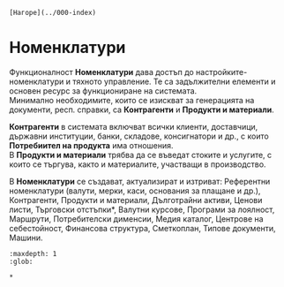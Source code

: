 ```{only} html
[Нагоре](../000-index)
```

# Номенклатури

Функционалност **Номенклатури** дава достъп до настройките-номенклатури и тяхното управление. Те са задължителни елементи и основен ресурс за функциониране на системата.  
Минимално необходимите, които се изискват за генерацията на документи, респ. справки, са **Контрагенти** и **Продукти и материали**.  

**Контрагенти** в системата включват всички клиенти, доставчици, държавни институции, банки, складове, консигнатори и др., с които **Потребиител на продукта** има отношения.  
В **Продукти и материали** трябва да се въведат стоките и услугите, с които се търгува, както и материалите, участващи в производство.  

В **Номенклатури** се създават, актуализират и изтриват: Референтни номенклатури (валути, мерки, каси, основания за плащане и др.), Контрагенти, Продукти и материали, Дълготрайни активи, Ценови листи, Търговски отстъпки*, Валутни курсове, Програми за лоялност, Маршрути, Потребителски дименсии, Медия каталог, Центрове на себестойност, Финансова структура, Сметкоплан, Типове документи, Машини.   


```{toctree}
:maxdepth: 1
:glob:

*
```